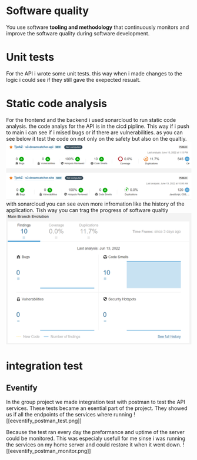 # Software quality
You use software **tooling and methodology** that continuously monitors and improve the software quality during software development.

# Unit tests
For the API i wrote some unit tests. this way when i made changes to the logic i could see if they still gave the exepected resualt.


# Static code analysis
For the frontend and the backend i used sonarcloud to run static code analysis. the code analys for the API is in the cicd pipline. This way if i push to main i can see if i mised bugs or if there are vulnerabilities. as you can see below it test the code on not only on the safety but also on the qualtiy. 
![Sonarcloud 1](https://github.com/TjerkZ/S3-Dreamcatcher/blob/aa5efc06ecf2dcdce698a802109d36c3ace3e98f/assets/sonarcloud1.png)
with sonarcloud you can see even more infromation like the history of the application. Tish way you can trag the progress of software qualtiy
![sonarcloud2.png](https://github.com/TjerkZ/S3-Dreamcatcher/blob/aa5efc06ecf2dcdce698a802109d36c3ace3e98f/assets/sonarcloud2.png)

# integration test
## Eventify
In the group project we made integration test with postman to test the API services. These tests became an esential part of the project. They showed us if all the endpoints of the services where running
![[eeventify_postman_test.png]]

Because the test ran every day the preformance and uptime of the server could be monitored. This was especialy usefull for me sinse i was running the services on my home server and could restore it when it went down.
![[eeventify_postman_monitor.png]]